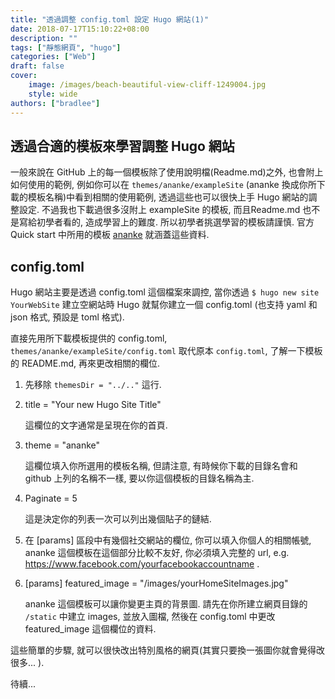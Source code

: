 ```yaml
---
title: "透過調整 config.toml 設定 Hugo 網站(1)"
date: 2018-07-17T15:10:22+08:00
description: ""
tags: ["靜態網頁", "hugo"]
categories: ["Web"]
draft: false
cover:
    image: /images/beach-beautiful-view-cliff-1249004.jpg
    style: wide
authors: ["bradlee"]
---
```

## 透過合適的模板來學習調整 Hugo 網站
一般來說在 GitHub 上的每一個模板除了使用說明檔(Readme.md)之外, 也會附上如何使用的範例, 例如你可以在 `themes/ananke/exampleSite` (ananke 換成你所下載的模板名稱)中看到相關的使用範例, 透過這些也可以很快上手 Hugo 網站的調整設定. 不過我也下載過很多沒附上 exampleSite 的模板, 而且Readme.md 也不是寫給初學者看的, 造成學習上的難度. 所以初學者挑選學習的模板請謹慎.
官方 Quick start 中所用的模板 [ananke](https://github.com/budparr/gohugo-theme-ananke.git) 就涵蓋這些資料.

## config.toml
Hugo 網站主要是透過 config.toml 這個檔案來調控, 當你透過 `$ hugo new site YourWebSite` 建立空網站時 Hugo 就幫你建立一個 config.toml (也支持 yaml 和 json 格式, 預設是 toml 格式).

直接先用所下載模板提供的 config.toml, `themes/ananke/exampleSite/config.toml` 取代原本 `config.toml`, 了解一下模板的 README.md, 再來更改相關的欄位.

1. 先移除 `themesDir = "../.."` 這行.

2. title = "Your new Hugo Site Title"

    這欄位的文字通常是呈現在你的首頁.
3. theme = "ananke"

    這欄位填入你所選用的模板名稱, 但請注意, 有時候你下載的目錄名會和 github 上列的名稱不一樣, 要以你這個模板的目錄名稱為主.
4. Paginate = 5

    這是決定你的列表一次可以列出幾個貼子的鏈結.
5. 在 [params] 區段中有幾個社交網站的欄位, 你可以填入你個人的相關帳號, ananke 這個模板在這個部分比較不友好, 你必須填入完整的 url, e.g. https://www.facebook.com/yourfacebookaccountname .

6. [params] featured_image = "/images/yourHomeSiteImages.jpg"

    ananke 這個模板可以讓你變更主頁的背景圖. 請先在你所建立網頁目錄的 `/static` 中建立 images, 並放入圖檔, 然後在 config.toml 中更改 featured_image 這個欄位的資料.

這些簡單的步驟, 就可以很快改出特別風格的網頁(其實只要換一張圖你就會覺得改很多... ).

待續...
